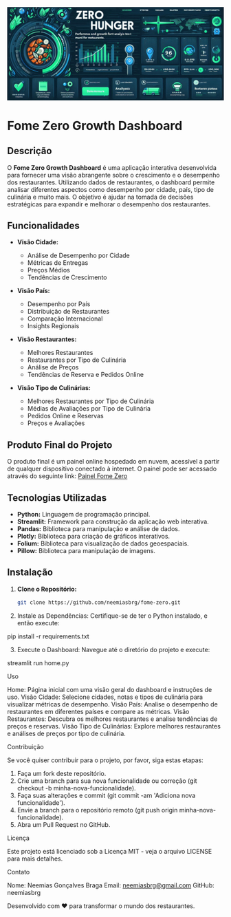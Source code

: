 <img src="fome_zero_banner.png">

# Fome Zero Growth Dashboard

## Descrição

O **Fome Zero Growth Dashboard** é uma aplicação interativa desenvolvida para fornecer uma visão abrangente sobre o crescimento e o desempenho dos restaurantes. Utilizando dados de restaurantes, o dashboard permite analisar diferentes aspectos como desempenho por cidade, país, tipo de culinária e muito mais. O objetivo é ajudar na tomada de decisões estratégicas para expandir e melhorar o desempenho dos restaurantes.

## Funcionalidades

- **Visão Cidade:**
  - Análise de Desempenho por Cidade
  - Métricas de Entregas
  - Preços Médios
  - Tendências de Crescimento

- **Visão País:**
  - Desempenho por País
  - Distribuição de Restaurantes
  - Comparação Internacional
  - Insights Regionais

- **Visão Restaurantes:**
  - Melhores Restaurantes
  - Restaurantes por Tipo de Culinária
  - Análise de Preços
  - Tendências de Reserva e Pedidos Online

- **Visão Tipo de Culinárias:**
  - Melhores Restaurantes por Tipo de Culinária
  - Médias de Avaliações por Tipo de Culinária
  - Pedidos Online e Reservas
  - Preços e Avaliações
 
## Produto Final do Projeto

O produto final é um painel online hospedado em nuvem, acessível a partir de qualquer dispositivo conectado à internet. O painel pode ser acessado através do seguinte link: [Painel Fome Zero](https://neemiasbrg-delicias-que-acabam-com-a-fome.streamlit.app/)

## Tecnologias Utilizadas

- **Python:** Linguagem de programação principal.
- **Streamlit:** Framework para construção da aplicação web interativa.
- **Pandas:** Biblioteca para manipulação e análise de dados.
- **Plotly:** Biblioteca para criação de gráficos interativos.
- **Folium:** Biblioteca para visualização de dados geoespaciais.
- **Pillow:** Biblioteca para manipulação de imagens.

## Instalação

1. **Clone o Repositório:**
   ```bash
   git clone https://github.com/neemiasbrg/fome-zero.git

2.  Instale as Dependências:
Certifique-se de ter o Python instalado, e então execute:

pip install -r requirements.txt

3. Execute o Dashboard:
Navegue até o diretório do projeto e execute:

streamlit run home.py

Uso

Home: Página inicial com uma visão geral do dashboard e instruções de uso.
Visão Cidade: Selecione cidades, notas e tipos de culinária para visualizar métricas de desempenho.
Visão País: Analise o desempenho de restaurantes em diferentes países e compare as métricas.
Visão Restaurantes: Descubra os melhores restaurantes e analise tendências de preços e reservas.
Visão Tipo de Culinárias: Explore melhores restaurantes e análises de preços por tipo de culinária.

Contribuição

Se você quiser contribuir para o projeto, por favor, siga estas etapas:

1. Faça um fork deste repositório.
2. Crie uma branch para sua nova funcionalidade ou correção (git checkout -b minha-nova-funcionalidade).
3. Faça suas alterações e commit (git commit -am 'Adiciona nova funcionalidade').
4. Envie a branch para o repositório remoto (git push origin minha-nova-funcionalidade).
5. Abra um Pull Request no GitHub.

Licença

Este projeto está licenciado sob a Licença MIT - veja o arquivo LICENSE para mais detalhes.

Contato

Nome: Neemias Gonçalves Braga
Email: neemiasbrg@gmail.com
GitHub: neemiasbrg

Desenvolvido com ❤️ para transformar o mundo dos restaurantes.

